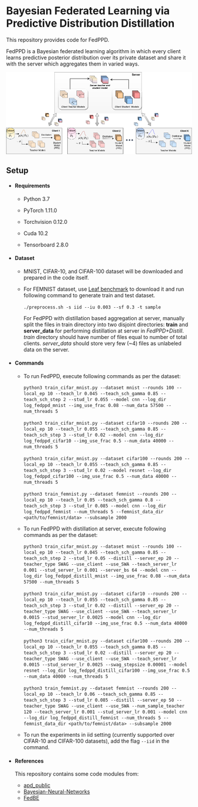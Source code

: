 # Bayesian Federated Learning via Predictive Distribution Distillation

This repository provides code for FedPPD. 

FedPPD is a Bayesian federated learning algorithm in which every client learns predictive posterior distribution over its private dataset and share it with the server which aggregates them in varied  ways.





![FedDiagram](images/FedDiagram.png)



## Setup

- #### Requirements

  - Python 3.7

  - PyTorch 1.11.0

  - Torchvision 0.12.0

  - Cuda 10.2
  - Tensorboard 2.8.0

- #### Dataset

  - MNIST, CIFAR-10, and CIFAR-100 dataset will be downloaded and prepared in the code itself.

  - For FEMNIST dataset, use [Leaf benchmark](https://github.com/TalwalkarLab/leaf/)  to download it and run following command to generate train and test dataset.

    ```./preprocess.sh -s iid --iu 0.003 --sf 0.3 -t sample```

    For FedPPD with distillation based aggregation at server, manually split the files in train directory into two disjoint directories: **train** and **server_data** for performing distillation at server in *FedPPD+Distill*. *train* directory should have number of files equal to number of total clients. *server_data* should store very few (~4) files as unlabeled data on the server.

- #### Commands

  - To run FedPPD, execute following commands as per the dataset:

    ```
    python3 train_cifar_mnist.py --dataset mnist --rounds 100 --local_ep 10 --teach_lr 0.045 --teach_sch_gamma 0.85 --teach_sch_step 2 --stud_lr 0.055 --model cnn --log_dir log_fedppd_mnist --img_use_frac 0.08 --num_data 57500 --num_threads 5
    
    python3 train_cifar_mnist.py --dataset cifar10 --rounds 200 --local_ep 10 --teach_lr 0.055 --teach_sch_gamma 0.85 --teach_sch_step 3 --stud_lr 0.02 --model cnn --log_dir log_fedppd_cifar10 --img_use_frac 0.5 --num_data 40000 --num_threads 5
    
    python3 train_cifar_mnist.py --dataset cifar100 --rounds 200 --local_ep 10 --teach_lr 0.055 --teach_sch_gamma 0.85 --teach_sch_step 3 --stud_lr 0.02 --model resnet --log_dir log_fedppd_cifar100 --img_use_frac 0.5 --num_data 40000 --num_threads 5

    python3 train_femnist.py --dataset femnist --rounds 200 --local_ep 10 --teach_lr 0.05 --teach_sch_gamma 0.8 --teach_sch_step 3 --stud_lr 0.085 --model cnn --log_dir log_fedppd_femnist --num_threads 5 --femnist_data_dir <path/to/femnist/data> --subsample 2000

    ```

    

  - To run FedPPD with distillation at server, execute following commands as per the dataset:

    ```
    python3 train_cifar_mnist.py --dataset mnist --rounds 100 --local_ep 10 --teach_lr 0.045 --teach_sch_gamma 0.85 --teach_sch_step 2 --stud_lr 0.05 --distill --server_ep 20 --teacher_type SWAG --use_client --use_SWA --teach_server_lr 0.001 --stud_server_lr 0.001 --server_bs 64 --model cnn --log_dir log_fedppd_distill_mnist --img_use_frac 0.08 --num_data 57500 --num_threads 5
    
    python3 train_cifar_mnist.py --dataset cifar10 --rounds 200 --local_ep 10 --teach_lr 0.055 --teach_sch_gamma 0.85 --teach_sch_step 3 --stud_lr 0.02 --distill --server_ep 20 --teacher_type SWAG --use_client --use_SWA --teach_server_lr 0.0015 --stud_server_lr 0.0025 --model cnn --log_dir log_fedppd_distill_cifar10 --img_use_frac 0.5 --num_data 40000 --num_threads 5
    
    python3 train_cifar_mnist.py --dataset cifar100 --rounds 200 --local_ep 10 --teach_lr 0.055 --teach_sch_gamma 0.85 --teach_sch_step 3 --stud_lr 0.02 --distill --server_ep 20 --teacher_type SWAG --use_client --use_SWA --teach_server_lr 0.0015 --stud_server_lr 0.0025 --swag_stepsize 0.00001 --model resnet --log_dir log_fedppd_distill_cifar100 --img_use_frac 0.5 --num_data 40000 --num_threads 5

    python3 train_femnist.py --dataset femnist --rounds 200 --local_ep 10 --teach_lr 0.06 --teach_sch_gamma 0.85 --teach_sch_step 3 --stud_lr 0.085 --distill --server_ep 50 --teacher_type SWAG --use_client --use_SWA --num_sample_teacher 120 --teach_server_lr 0.001 --stud_server_lr 0.001 --model cnn --log_dir log_fedppd_distill_femnist --num_threads 5 --femnist_data_dir <path/to/femnist/data> --subsample 2000

    ```

  - To run the experiments in iid setting (currently supported over CIFAR-10 and CIFAR-100 datasets), add the flag `--iid` in the command.

- #### References

  This repository contains some code modules from:

  - [apd_public](https://github.com/wangkua1/apd_public)
  - [Bayesian-Neural-Networks](https://github.com/JavierAntoran/Bayesian-Neural-Networks)
  - [FedBE](https://github.com/hongyouc/FedBE)

